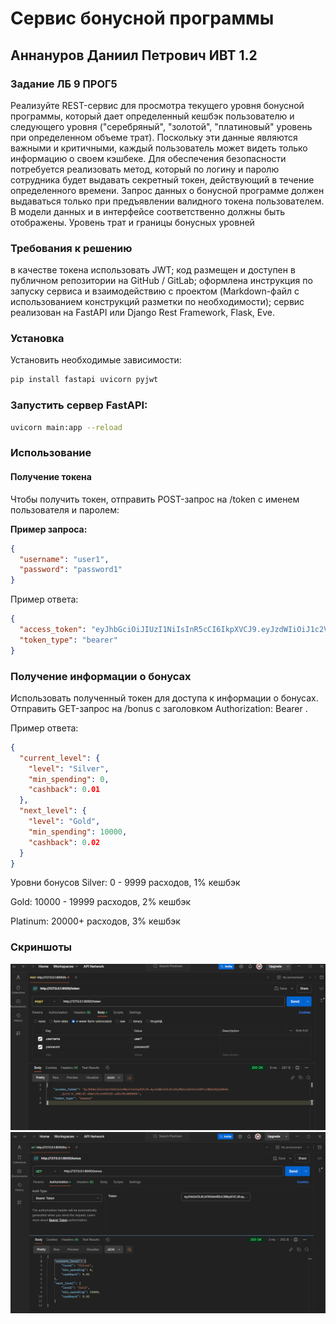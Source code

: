 # **Сервис бонусной программы**

## **Аннануров Даниил Петрович ИВТ 1.2**

### **Задание** ЛБ 9 ПРОГ5
Реализуйте REST-сервис для просмотра текущего уровня бонусной программы, который дает определенный кешбэк пользователю и следующего уровня ("серебряный", "золотой", "платиновый" уровень при определенном объеме трат). Поскольку эти данные являются важными и критичными, каждый пользователь может видеть только информацию о своем кэшбеке. Для обеспечения безопасности потребуется реализовать метод, который по логину и паролю сотрудника будет выдавать секретный токен, действующий в течение определенного времени. Запрос данных о бонусной программе должен выдаваться только при предъявлении валидного токена пользователем. В модели данных и в интерфейсе соответственно должны быть отображены. Уровень трат и границы бонусных уровней

### Требования к решению

в качестве токена использовать JWT;
код размещен и доступен в публичном репозитории на GitHub / GitLab;
оформлена инструкция по запуску сервиса и взаимодействию с проектом (Markdown-файл с использованием конструкций разметки по необходимости);
сервис реализован на FastAPI или Django Rest Framework, Flask, Eve.

### **Установка**

Установить необходимые зависимости:

```bash
pip install fastapi uvicorn pyjwt
```

### **Запустить сервер FastAPI:**

```bash
uvicorn main:app --reload
```

### Использование

#### Получение токена

Чтобы получить токен, отправить POST-запрос на /token с именем пользователя и паролем:

**Пример запроса:**

```json
{
  "username": "user1",
  "password": "password1"
}
```
Пример ответа:

```json
{
  "access_token": "eyJhbGciOiJIUzI1NiIsInR5cCI6IkpXVCJ9.eyJzdWIiOiJ1c2VyMSIsImV4cCI6MTczNDUzNjU2Nn0._Qx14-D_iHBL41-d8wCi9zZmVS13D-sGDcYEx8KKNOk",
  "token_type": "bearer"
}
```

### Получение информации о бонусах

Использовать полученный токен для доступа к информации о бонусах. Отправить GET-запрос на /bonus с заголовком Authorization: Bearer <token>.

Пример ответа:

```json
{
  "current_level": {
    "level": "Silver",
    "min_spending": 0,
    "cashback": 0.01
  },
  "next_level": {
    "level": "Gold",
    "min_spending": 10000,
    "cashback": 0.02
  }
}
```

Уровни бонусов
Silver: 0 - 9999 расходов, 1% кешбэк

Gold: 10000 - 19999 расходов, 2% кешбэк

Platinum: 20000+ расходов, 3% кешбэк

### Скриншоты

<img src="img_1.png" alt="img1png"></img>  <img src="img_2.png" alt="img2png"></img>